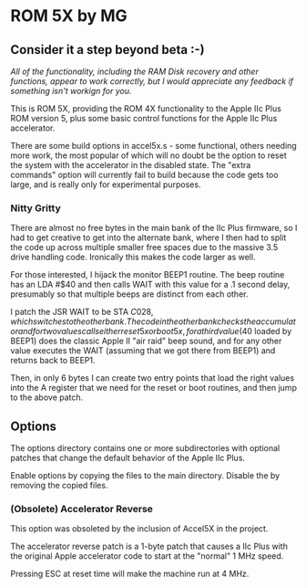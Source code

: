 # ROM 5X by MG

## Consider it a step beyond beta :-)

*All of the functionality, including the RAM Disk recovery and other functions,
appear to work correctly, but I would appreciate any feedback if something isn't
workign for you.*

This is ROM 5X, providing the ROM 4X functionality to the Apple IIc Plus ROM
version 5, plus some basic control functions for the Apple IIc Plus accelerator.

There are some build options in accel5x.s - some functional, others needing more
work, the most popular of which will no doubt be the option to reset the system
with the accelerator in the disabled state.  The "extra commands" option will
currently fail to build because the code gets too large, and is really only for
experimental purposes.

### Nitty Gritty

There are almost no free bytes in the main bank of the IIc Plus firmware, so
I had to get creative to get into the alternate bank, where I then had to split
the code up across multiple smaller free spaces due to the massive 3.5 drive
handling code.  Ironically this makes the code larger as well.

For those interested, I hijack the monitor BEEP1 routine.  The beep routine has
an LDA #$40 and then calls WAIT with this value for a .1 second delay,
presumably so that multiple beeps are distinct from each other.

I patch the JSR WAIT to be STA $C028, which switches to the other bank.
The code in the other bank checks the accumulator and for two values calls
either reset5x or boot5x, for a third value ($40 loaded by BEEP1) does the
classic Apple II "air raid" beep sound, and for any other value executes the WAIT
(assuming that we got there from BEEP1) and returns back to BEEP1.

Then, in only 6 bytes I can create two entry points that load the right values
into the A register that we need for the reset or boot routines, and then jump
to the above patch.

## Options

The options directory contains one or more subdirectories with optional patches
that change the default behavior of the Apple IIc Plus.

Enable options by copying the files to the main directory.  Disable the by removing
the copied files.

### (Obsolete) Accelerator Reverse

This option was obsoleted by the inclusion of Accel5X in the project.

The accelerator reverse patch is a 1-byte patch that causes a IIc Plus with the
original Apple accelerator code to start at the "normal" 1 MHz speed.

Pressing ESC at reset time will make the machine run at 4 MHz.

